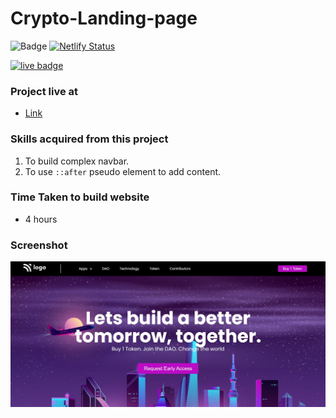 # Crypto-Landing-page

![Badge](https://img.shields.io/badge/Technologies-HTML%2FCSS-brightgreen)  [![Netlify Status](https://api.netlify.com/api/v1/badges/9b861928-db3c-4c24-b809-b20fdce849c3/deploy-status)](https://crypto-landing-page-website.netlify.app/)

[![live badge](https://img.shields.io/badge/Status-Live-green)](https://crypto-landing-page-website.netlify.app/)

### Project live at
- [Link](https://crypto-landing-page-website.netlify.app/)

### Skills acquired from this project
1. To build complex navbar.
2. To use `::after` pseudo element to add content.

### Time Taken to build website
- 4 hours

### Screenshot

![Screenshot](/5_screenshot.png)



